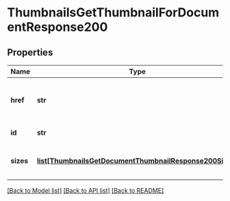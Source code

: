 # ThumbnailsGetThumbnailForDocumentResponse200

## Properties
Name | Type | Description | Notes
------------ | ------------- | ------------- | -------------
**href** | **str** | The base URI for accessing these thumbnails | [optional] 
**id** | **str** | Thumbnail Id | [optional] 
**sizes** | [**list[ThumbnailsGetDocumentThumbnailResponse200Sizes]**](ThumbnailsGetDocumentThumbnailResponse200Sizes.md) | List of thumbnails in available sizes | [optional] 

[[Back to Model list]](../README.md#documentation-for-models) [[Back to API list]](../README.md#documentation-for-api-endpoints) [[Back to README]](../README.md)


